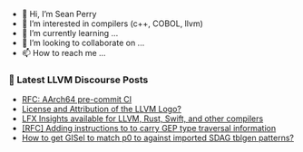 - 👋 Hi, I’m Sean Perry
- 👀 I’m interested in compilers (c++, COBOL, llvm)
- 🌱 I’m currently learning ...
- 💞️ I’m looking to collaborate on ...
- 📫 How to reach me ...

<!---
s66perry/s66perry is a ✨ special ✨ repository because its `README.md` (this file) appears on your GitHub profile.
You can click the Preview link to take a look at your changes.
--->
### 📕 Latest LLVM Discourse Posts

<!-- DISCOURSE-LLVM:START -->
- [RFC: AArch64 pre-commit CI](https://discourse.llvm.org/t/rfc-aarch64-pre-commit-ci/88169?page=2#post_23)
- [License and Attribution of the LLVM Logo?](https://discourse.llvm.org/t/license-and-attribution-of-the-llvm-logo/88464#post_13)
- [LFX Insights available for LLVM, Rust, Swift, and other compilers](https://discourse.llvm.org/t/lfx-insights-available-for-llvm-rust-swift-and-other-compilers/88490#post_2)
- [[RFC] Adding instructions to to carry GEP type traversal information](https://discourse.llvm.org/t/rfc-adding-instructions-to-to-carry-gep-type-traversal-information/88141#post_15)
- [How to get GISel to match p0 to against imported SDAG tblgen patterns?](https://discourse.llvm.org/t/how-to-get-gisel-to-match-p0-to-against-imported-sdag-tblgen-patterns/88488#post_5)
<!-- DISCOURSE-LLVM:END -->
